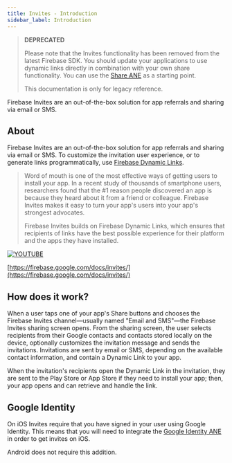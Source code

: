 ```yaml
---
title: Invites - Introduction
sidebar_label: Introduction
---
```



>
> **DEPRECATED**
>
> Please note that the Invites functionality has been removed from the latest Firebase SDK. 
> You should update your applications to use dynamic links directly in combination with your own share functionality.
> You can use the [Share ANE](https://airnativeextensions.com/extension/com.distriqt.Share) as a starting point.
>
> This documentation is only for legacy reference.
>


Firebase Invites are an out-of-the-box solution for app referrals and sharing via email or SMS.


## About 

Firebase Invites are an out-of-the-box solution for app referrals and sharing via email or SMS. 
To customize the invitation user experience, or to generate links programmatically, 
use [Firebase Dynamic Links](../dynamiclinks/introduction.md).

>
> Word of mouth is one of the most effective ways of getting users to install your app. 
> In a recent study of thousands of smartphone users, researchers found that the #1 reason 
> people discovered an app is because they heard about it from a friend or colleague. Firebase 
> Invites makes it easy to turn your app's users into your app's strongest advocates.
>
> Firebase Invites builds on Firebase Dynamic Links, which ensures that recipients of links 
> have the best possible experience for their platform and the apps they have installed.
>

[![YOUTUBE](https://img.youtube.com/vi/LkaIJCZ_HyM/0.jpg)](https://www.youtube.com/watch?v=LkaIJCZ_HyM)

[https://firebase.google.com/docs/invites/](https://firebase.google.com/docs/invites/)


## How does it work?

When a user taps one of your app's Share buttons and chooses the Firebase Invites channel—usually named 
"Email and SMS"—the Firebase Invites sharing screen opens. From the sharing screen, the user selects 
recipients from their Google contacts and contacts stored locally on the device, optionally customizes
the invitation message and sends the invitations. Invitations are sent by email or SMS, depending on 
the available contact information, and contain a Dynamic Link to your app.

When the invitation's recipients open the Dynamic Link in the invitation, they are sent to the Play 
Store or App Store if they need to install your app; then, your app opens and can retrieve and handle 
the link.



## Google Identity

On iOS Invites require that you have signed in your user using Google Identity. 
This means that you will need to integrate the [Google Identity ANE](https://airnativeextensions.com/extension/com.distriqt.GoogleIdentity) in order to get invites on iOS.

Android does not require this addition.

